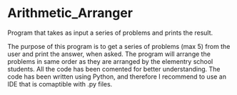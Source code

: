 # Arithmetic_Arranger
Program that takes as input a series of problems and prints the result. 

The purpose of this program is to get a series of problems (max 5) from the user and print the answer, when asked. The program will arrange the problems in same order as they are arranged by the elementry school students. All the code has been comented for better understanding. The code has been written using Python, and therefore I recommend to use an IDE that is comaptible with .py files.
